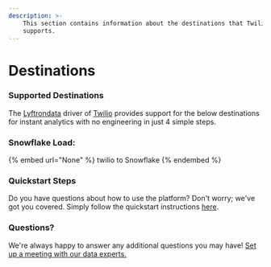 ```yaml
---
description: >-
    This section contains information about the destinations that Twilio
    supports.
---
```


# Destinations

### Supported Destinations

The [Lyftrondata](https://www.lyftrondata.com/) driver of [Twilio](None) provides support for the below destinations for instant analytics with no engineering in just 4 simple steps.

### Snowflake Load:

{% embed url="None" %}
twilio to Snowflake
{% endembed %}

### Quickstart Steps

Do you have questions about how to use the platform? Don't worry; we've got you covered. Simply follow the quickstart instructions [here](README.md).

### Questions? <a href="#questions" id="questions"></a>

We're always happy to answer any additional questions you may have! [Set up a meeting with our data experts.](https://www.lyftrondata.com/book-a-meeting/)
